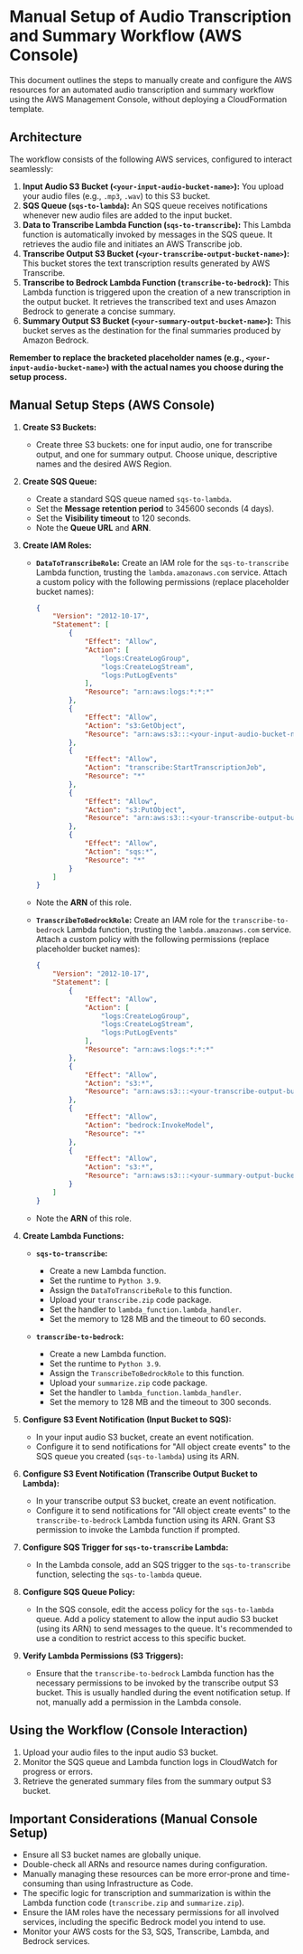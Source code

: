 # Manual Setup of Audio Transcription and Summary Workflow (AWS Console)

This document outlines the steps to manually create and configure the AWS resources for an automated audio transcription and summary workflow using the AWS Management Console, without deploying a CloudFormation template.

## Architecture

The workflow consists of the following AWS services, configured to interact seamlessly:

1.  **Input Audio S3 Bucket (`<your-input-audio-bucket-name>`):** You upload your audio files (e.g., `.mp3`, `.wav`) to this S3 bucket.
2.  **SQS Queue (`sqs-to-lambda`):** An SQS queue receives notifications whenever new audio files are added to the input bucket.
3.  **Data to Transcribe Lambda Function (`sqs-to-transcribe`):** This Lambda function is automatically invoked by messages in the SQS queue. It retrieves the audio file and initiates an AWS Transcribe job.
4.  **Transcribe Output S3 Bucket (`<your-transcribe-output-bucket-name>`):** This bucket stores the text transcription results generated by AWS Transcribe.
5.  **Transcribe to Bedrock Lambda Function (`transcribe-to-bedrock`):** This Lambda function is triggered upon the creation of a new transcription in the output bucket. It retrieves the transcribed text and uses Amazon Bedrock to generate a concise summary.
6.  **Summary Output S3 Bucket (`<your-summary-output-bucket-name>`):** This bucket serves as the destination for the final summaries produced by Amazon Bedrock.

**Remember to replace the bracketed placeholder names (e.g., `<your-input-audio-bucket-name>`) with the actual names you choose during the setup process.**

## Manual Setup Steps (AWS Console)

1.  **Create S3 Buckets:**
    * Create three S3 buckets: one for input audio, one for transcribe output, and one for summary output. Choose unique, descriptive names and the desired AWS Region.

2.  **Create SQS Queue:**
    * Create a standard SQS queue named `sqs-to-lambda`.
    * Set the **Message retention period** to 345600 seconds (4 days).
    * Set the **Visibility timeout** to 120 seconds.
    * Note the **Queue URL** and **ARN**.

3.  **Create IAM Roles:**
    * **`DataToTranscribeRole`:** Create an IAM role for the `sqs-to-transcribe` Lambda function, trusting the `lambda.amazonaws.com` service. Attach a custom policy with the following permissions (replace placeholder bucket names):
        ```json
        {
            "Version": "2012-10-17",
            "Statement": [
                {
                    "Effect": "Allow",
                    "Action": [
                        "logs:CreateLogGroup",
                        "logs:CreateLogStream",
                        "logs:PutLogEvents"
                    ],
                    "Resource": "arn:aws:logs:*:*:*"
                },
                {
                    "Effect": "Allow",
                    "Action": "s3:GetObject",
                    "Resource": "arn:aws:s3:::<your-input-audio-bucket-name>/*"
                },
                {
                    "Effect": "Allow",
                    "Action": "transcribe:StartTranscriptionJob",
                    "Resource": "*"
                },
                {
                    "Effect": "Allow",
                    "Action": "s3:PutObject",
                    "Resource": "arn:aws:s3:::<your-transcribe-output-bucket-name>/*"
                },
                {
                    "Effect": "Allow",
                    "Action": "sqs:*",
                    "Resource": "*"
                }
            ]
        }
        ```
    * Note the **ARN** of this role.

    * **`TranscribeToBedrockRole`:** Create an IAM role for the `transcribe-to-bedrock` Lambda function, trusting the `lambda.amazonaws.com` service. Attach a custom policy with the following permissions (replace placeholder bucket names):
        ```json
        {
            "Version": "2012-10-17",
            "Statement": [
                {
                    "Effect": "Allow",
                    "Action": [
                        "logs:CreateLogGroup",
                        "logs:CreateLogStream",
                        "logs:PutLogEvents"
                    ],
                    "Resource": "arn:aws:logs:*:*:*"
                },
                {
                    "Effect": "Allow",
                    "Action": "s3:*",
                    "Resource": "arn:aws:s3:::<your-transcribe-output-bucket-name>/*"
                },
                {
                    "Effect": "Allow",
                    "Action": "bedrock:InvokeModel",
                    "Resource": "*"
                },
                {
                    "Effect": "Allow",
                    "Action": "s3:*",
                    "Resource": "arn:aws:s3:::<your-summary-output-bucket-name>/*"
                }
            ]
        }
        ```
    * Note the **ARN** of this role.

4.  **Create Lambda Functions:**
    * **`sqs-to-transcribe`:**
        * Create a new Lambda function.
        * Set the runtime to `Python 3.9`.
        * Assign the `DataToTranscribeRole` to this function.
        * Upload your `transcribe.zip` code package.
        * Set the handler to `lambda_function.lambda_handler`.
        * Set the memory to 128 MB and the timeout to 60 seconds.

    * **`transcribe-to-bedrock`:**
        * Create a new Lambda function.
        * Set the runtime to `Python 3.9`.
        * Assign the `TranscribeToBedrockRole` to this function.
        * Upload your `summarize.zip` code package.
        * Set the handler to `lambda_function.lambda_handler`.
        * Set the memory to 128 MB and the timeout to 300 seconds.

5.  **Configure S3 Event Notification (Input Bucket to SQS):**
    * In your input audio S3 bucket, create an event notification.
    * Configure it to send notifications for "All object create events" to the SQS queue you created (`sqs-to-lambda`) using its ARN.

6.  **Configure S3 Event Notification (Transcribe Output Bucket to Lambda):**
    * In your transcribe output S3 bucket, create an event notification.
    * Configure it to send notifications for "All object create events" to the `transcribe-to-bedrock` Lambda function using its ARN. Grant S3 permission to invoke the Lambda function if prompted.

7.  **Configure SQS Trigger for `sqs-to-transcribe` Lambda:**
    * In the Lambda console, add an SQS trigger to the `sqs-to-transcribe` function, selecting the `sqs-to-lambda` queue.

8.  **Configure SQS Queue Policy:**
    * In the SQS console, edit the access policy for the `sqs-to-lambda` queue. Add a policy statement to allow the input audio S3 bucket (using its ARN) to send messages to the queue. It's recommended to use a condition to restrict access to this specific bucket.

9.  **Verify Lambda Permissions (S3 Triggers):**
    * Ensure that the `transcribe-to-bedrock` Lambda function has the necessary permissions to be invoked by the transcribe output S3 bucket. This is usually handled during the event notification setup. If not, manually add a permission in the Lambda console.

## Using the Workflow (Console Interaction)

1.  Upload your audio files to the input audio S3 bucket.
2.  Monitor the SQS queue and Lambda function logs in CloudWatch for progress or errors.
3.  Retrieve the generated summary files from the summary output S3 bucket.

## Important Considerations (Manual Console Setup)

* Ensure all S3 bucket names are globally unique.
* Double-check all ARNs and resource names during configuration.
* Manually managing these resources can be more error-prone and time-consuming than using Infrastructure as Code.
* The specific logic for transcription and summarization is within the Lambda function code (`transcribe.zip` and `summarize.zip`).
* Ensure the IAM roles have the necessary permissions for all involved services, including the specific Bedrock model you intend to use.
* Monitor your AWS costs for the S3, SQS, Transcribe, Lambda, and Bedrock services.

